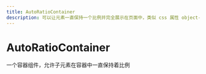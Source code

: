 ```yaml
---
title: AutoRatioContainer
description: 可以让元素一直保持一个比例并完全展示在页面中，类似 css 属性 object-fit cover
---
```


# AutoRatioContainer

一个容器组件，允许子元素在容器中一直保持着比例
<code src="./demo/index.tsx" title="一个简单的示例" description="实现了一个图片在容器中一直保持自己本身尺寸，可以尝试按住容器右下角拖动缩放"></demo>

